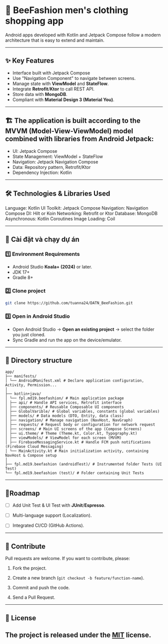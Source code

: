 # 📱 BeeFashion men's clothing shopping app

Android apps developed with Kotlin and Jetpack Compose follow a modern architecture that is easy to extend and maintain.

---

## ✨ Key Features

* Interface built with Jetpack Compose
* Use "Navigation Component" to navigate between screens.
* Manage state with **ViewModel** and **StateFlow**.
* Integrate **Retrofit**/**Ktor** to call REST API.
* Store data with **MongoDB**.
* Compliant with **Material Design 3 (Material You)**.

---

## 🏗️ The application is built according to the MVVM (Model-View-ViewModel) model combined with libraries from Android Jetpack:

* UI: Jetpack Compose
* State Management: ViewModel + StateFlow
* Navigation: Jetpack Navigation Compose
* Data: Repository pattern, Retrofit/Ktor
* Dependency Injection: Kotlin

---

## 🛠️ Technologies & Libraries Used
Language: Kotlin
UI Toolkit: Jetpack Compose
Navigation: Navigation Compose
DI: Hilt or Koin
Networking: Retrofit or Ktor
Database: MongoDB
Asynchronous: Kotlin Coroutines
Image Loading: Coil

---

## 🚀 Cài đặt và chạy dự án

### 1️⃣ Environment Requirements

* Android Studio **Koala+ (2024)** or later.
* JDK 17+
* Gradle 8+

### 2️⃣ Clone project
```bash
git clone https://github.com/tuanna24/DATN_BeeFashion.git
```

### 3️⃣ Open in Android Studio

* Open Android Studio → **Open an existing project** → select the folder you just cloned.
* Sync Gradle and run the app on the device/emulator.

---

## 📂 Directory structure

```
app/
├── manifests/
│ └── AndroidManifest.xml # Declare application configuration, Activity, Permission...
│
├── kotlin+java/
│ └── fpl.md19.beefashion/ # Main application package
│ ├── api/ # Handle API services, Retrofit interface
│ ├── components/ # Reusable Composable UI components
│ ├── GlobalVarible/ # Global variables, constants (global variables)
│ ├── models/ # Data models (DTO, Entity, data class)
│ ├── navigation/ # Manage navigation (NavHost, NavGraph)
│ ├── requests/ # Request body or configuration for network request
│ ├── screens/ # Main UI screens of the app (Compose Screens)
│ ├── ui.theme/ # Theme (Theme.kt, Color.kt, Typography.kt)
│ ├── viewModels/ # ViewModel for each screen (MVVM)
│ ├── FirebaseMessagingService.kt # Handle FCM push notifications (Firebase Cloud Messaging)
│ └── MainActivity.kt # Main initialization activity, containing NavHost & Compose setup
│
├── fpl.md19.beefashion (androidTest)/ # Instrumented folder Tests (UI Test)
└── fpl.md19.beefashion (test)/ # Folder containing Unit Tests
```


---

## 📌Roadmap

* [ ] Add Unit Test & UI Test with **JUnit**/**Espresso**.

* [ ] Multi-language support (Localization).

* [ ] Integrated CI/CD (GitHub Actions).

---

## 🤝 Contribute

Pull requests are welcome. If you want to contribute, please:

1. Fork the project.

2. Create a new branch (`git checkout -b feature/function-name`).

3. Commit and push the code.
4. Send a Pull Request.

---

## 📜 License

The project is released under the [MIT](LICENSE) license.
---
